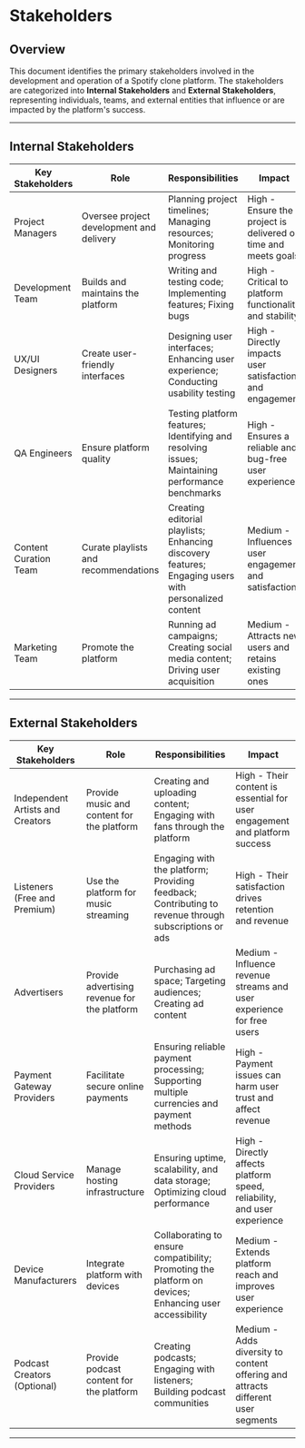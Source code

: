 # Stakeholders

## Overview
This document identifies the primary stakeholders involved in the development and operation of a Spotify clone platform. The stakeholders are categorized into **Internal Stakeholders** and **External Stakeholders**, representing individuals, teams, and external entities that influence or are impacted by the platform's success.

---

## Internal Stakeholders  
| Key Stakeholders                | Role                                          | Responsibilities                                                                                                  | Impact                                                                             |
|---------------------------------|-----------------------------------------------|------------------------------------------------------------------------------------------------------------------|------------------------------------------------------------------------------------|
| Project Managers                | Oversee project development and delivery      | Planning project timelines; Managing resources; Monitoring progress                                              | High - Ensure the project is delivered on time and meets goals                     |
| Development Team                | Builds and maintains the platform             | Writing and testing code; Implementing features; Fixing bugs                                                     | High - Critical to platform functionality and stability                            |
| UX/UI Designers                 | Create user-friendly interfaces               | Designing user interfaces; Enhancing user experience; Conducting usability testing                               | High - Directly impacts user satisfaction and engagement                           |
| QA Engineers                    | Ensure platform quality                       | Testing platform features; Identifying and resolving issues; Maintaining performance benchmarks                   | High - Ensures a reliable and bug-free user experience                             |
| Content Curation Team           | Curate playlists and recommendations          | Creating editorial playlists; Enhancing discovery features; Engaging users with personalized content              | Medium - Influences user engagement and satisfaction                               |
| Marketing Team                  | Promote the platform                          | Running ad campaigns; Creating social media content; Driving user acquisition                                    | Medium - Attracts new users and retains existing ones                              |

---

## External Stakeholders  
| Key Stakeholders                | Role                                          | Responsibilities                                                                                                  | Impact                                                                             |
|---------------------------------|-----------------------------------------------|------------------------------------------------------------------------------------------------------------------|------------------------------------------------------------------------------------|
| Independent Artists and Creators| Provide music and content for the platform    | Creating and uploading content; Engaging with fans through the platform                                           | High - Their content is essential for user engagement and platform success         |
| Listeners (Free and Premium)        | Use the platform for music streaming          | Engaging with the platform; Providing feedback; Contributing to revenue through subscriptions or ads             | High - Their satisfaction drives retention and revenue                             |
| Advertisers                     | Provide advertising revenue for the platform  | Purchasing ad space; Targeting audiences; Creating ad content                                                     | Medium - Influence revenue streams and user experience for free users              |
| Payment Gateway Providers       | Facilitate secure online payments             | Ensuring reliable payment processing; Supporting multiple currencies and payment methods                          | High - Payment issues can harm user trust and affect revenue                       |
| Cloud Service Providers         | Manage hosting infrastructure                 | Ensuring uptime, scalability, and data storage; Optimizing cloud performance                                      | High - Directly affects platform speed, reliability, and user experience           |
| Device Manufacturers            | Integrate platform with devices               | Collaborating to ensure compatibility; Promoting the platform on devices; Enhancing user accessibility            | Medium - Extends platform reach and improves user experience                       |
| Podcast Creators (Optional)     | Provide podcast content for the platform      | Creating podcasts; Engaging with listeners; Building podcast communities                                          | Medium - Adds diversity to content offering and attracts different user segments   |

---
